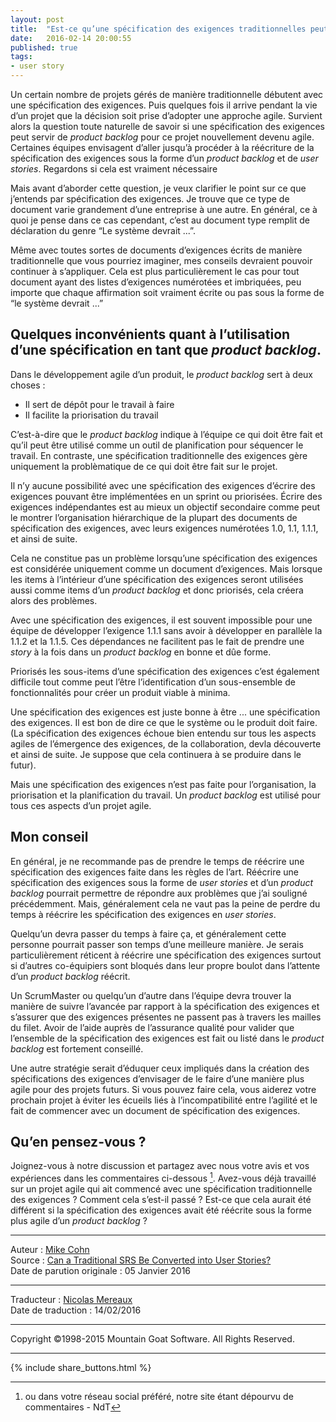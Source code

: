 ```yaml
---
layout: post
title:  "Est-ce qu’une spécification des exigences traditionnelles peut être convertie en user stories ?"
date:   2016-02-14 20:00:55
published: true
tags:
- user story
---
```


Un certain nombre de projets gérés de manière traditionnelle débutent avec une spécification des exigences. Puis quelques fois il arrive pendant la vie d’un projet que la décision soit prise d’adopter une approche agile. Survient alors la question toute naturelle de savoir si une spécification des exigences peut servir de _product backlog_ pour ce projet nouvellement devenu agile. Certaines équipes envisagent d’aller jusqu’à procéder à la réécriture de la spécification des exigences sous la forme d’un _product backlog_ et de _user stories_. Regardons si cela est vraiment nécessaire

Mais avant d’aborder cette question, je veux clarifier le point sur ce que j’entends par spécification des exigences. Je trouve que ce type de document varie grandement d’une entreprise à une autre. En général, ce à quoi je pense dans ce cas cependant, c’est au document type remplit de déclaration du genre “Le système devrait ...”.

Même avec toutes sortes de documents d’exigences écrits de manière traditionnelle que vous pourriez imaginer, mes conseils devraient pouvoir continuer à s’appliquer. Cela est plus particulièrement le cas pour tout document ayant des listes d’exigences numérotées et imbriquées, peu importe que chaque affirmation soit vraiment écrite ou pas sous la forme de “le système devrait ...”

## Quelques inconvénients quant à l’utilisation d’une spécification en tant que _product backlog_.

Dans le développement agile d’un produit, le _product backlog_ sert à deux choses :

* Il sert de dépôt pour le travail à faire
* Il facilite la priorisation du travail

C’est-à-dire que le _product backlog_ indique à l’équipe ce qui doit être fait et qu’il peut être utilisé comme un outil de planification pour séquencer le travail. En contraste, une spécification traditionnelle des exigences gère uniquement la problèmatique de ce qui doit être fait sur le projet.

Il n’y aucune possibilité avec une spécification des exigences d’écrire des exigences pouvant être implémentées en un sprint ou priorisées. Écrire des exigences indépendantes est au mieux un objectif secondaire comme peut le montrer l’organisation hiérarchique de la plupart des documents de spécification des exigences, avec leurs exigences numérotées 1.0, 1.1, 1.1.1, et ainsi de suite.

Cela ne constitue pas un problème lorsqu’une spécification des exigences est considérée uniquement comme un document d’exigences. Mais lorsque les items à l’intérieur d’une spécification des exigences seront utilisées aussi comme items d’un _product backlog_ et donc priorisés, cela créera alors des problèmes.

Avec une spécification des exigences, il est souvent impossible pour une équipe de développer l’exigence 1.1.1 sans avoir à développer en parallèle la 1.1.2 et la 1.1.5. Ces dépendances ne facilitent pas le fait de prendre une _story_ à la fois dans un _product backlog_ en bonne et dûe forme.

Priorisés les sous-items d’une spécification des exigences c’est également difficile tout comme peut l’être l’identification d’un sous-ensemble de fonctionnalités pour créer un produit viable à minima.

Une spécification des exigences est juste bonne à être ... une spécification des exigences. Il est bon de dire ce que le système ou le produit doit faire. (La spécification des exigences échoue bien entendu sur tous les aspects agiles de l’émergence des exigences, de la collaboration, devla découverte et ainsi de suite. Je suppose que cela continuera à se produire dans le futur).

Mais une spécification des exigences n’est pas faite pour l’organisation, la priorisation et la planification du travail. Un _product backlog_ est utilisé pour tous ces aspects d’un projet agile.

## Mon conseil

En général, je ne recommande pas de prendre le temps de réécrire une spécification des exigences faite dans les règles de l’art. Réécrire une spécification des exigences sous la forme de _user stories_ et d’un _product backlog_ pourrait permettre de répondre aux problèmes que j’ai souligné précédemment. Mais, généralement cela ne vaut pas la peine de perdre du temps à réécrire les spécification des exigences en _user stories_.

Quelqu’un devra passer du temps à faire ça, et généralement cette personne pourrait passer son temps d’une meilleure manière. Je serais particulièrement réticent à réécrire une spécification des exigences surtout si d’autres co-équipiers sont bloqués dans leur propre boulot dans l’attente d’un _product backlog_ réécrit.

Un ScrumMaster ou quelqu’un d’autre dans l’équipe devra trouver la manière de suivre l’avancée par rapport à la spécification des exigences et s’assurer que des exigences présentes ne passent pas à travers les mailles du filet. Avoir de l’aide auprès de l’assurance qualité pour valider que l’ensemble de la spécification des exigences est fait ou listé dans le _product backlog_ est fortement conseillé.

Une autre stratégie serait d’éduquer ceux impliqués dans la création des spécifications des exigences d’envisager de le faire d’une manière plus agile pour des projets futurs. Si vous pouvez faire cela, vous aiderez votre prochain projet à éviter les écueils liés à l’incompatibilité entre l’agilité et le fait de commencer avec un document de spécification des exigences.

## Qu’en pensez-vous ?

Joignez-vous à notre discussion et partagez avec nous votre avis  et vos expériences dans les commentaires ci-dessous [^1]. Avez-vous déjà travaillé sur un projet agile qui ait commencé avec une spécification traditionnelle des exigences ? Comment cela s’est-il passé ? Est-ce que cela aurait été différent si la spécification des exigences avait été réécrite sous la forme plus agile d’un _product backlog_ ?

[^1]: ou dans votre réseau social préféré, notre site étant dépourvu de commentaires - NdT

---
Auteur : [Mike Cohn](http://www.mountaingoatsoftware.com/company/about-mike-cohn)  
Source : [Can a Traditional SRS Be Converted into User Stories?](https://www.mountaingoatsoftware.com/blog/can-a-traditional-srs-be-converted-into-user-stories)  
Date de parution originale : 05 Janvier 2016  

---
Traducteur : [Nicolas Mereaux](http://www.les-traducteurs-agiles.org/traducteurs/)  
Date de traduction : 14/02/2016  

---

Copyright ©1998-2015 Mountain Goat Software. All Rights Reserved.

---

{% include share_buttons.html %}
